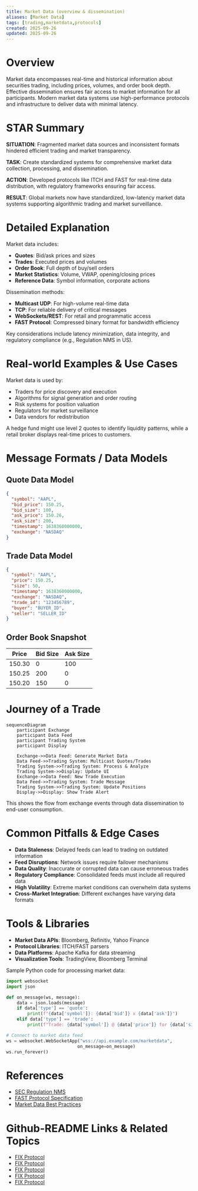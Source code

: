 ```yaml
---
title: Market Data (overview & dissemination)
aliases: [Market Data]
tags: [trading,marketdata,protocols]
created: 2025-09-26
updated: 2025-09-26
---
```


# Overview

Market data encompasses real-time and historical information about securities trading, including prices, volumes, and order book depth. Effective dissemination ensures fair access to market information for all participants. Modern market data systems use high-performance protocols and infrastructure to deliver data with minimal latency.

# STAR Summary

**SITUATION**: Fragmented market data sources and inconsistent formats hindered efficient trading and market transparency.

**TASK**: Create standardized systems for comprehensive market data collection, processing, and dissemination.

**ACTION**: Developed protocols like ITCH and FAST for real-time data distribution, with regulatory frameworks ensuring fair access.

**RESULT**: Global markets now have standardized, low-latency market data systems supporting algorithmic trading and market surveillance.

# Detailed Explanation

Market data includes:
- **Quotes**: Bid/ask prices and sizes
- **Trades**: Executed prices and volumes
- **Order Book**: Full depth of buy/sell orders
- **Market Statistics**: Volume, VWAP, opening/closing prices
- **Reference Data**: Symbol information, corporate actions

Dissemination methods:
- **Multicast UDP**: For high-volume real-time data
- **TCP**: For reliable delivery of critical messages
- **WebSockets/REST**: For retail and programmatic access
- **FAST Protocol**: Compressed binary format for bandwidth efficiency

Key considerations include latency minimization, data integrity, and regulatory compliance (e.g., Regulation NMS in US).

# Real-world Examples & Use Cases

Market data is used by:
- Traders for price discovery and execution
- Algorithms for signal generation and order routing
- Risk systems for position valuation
- Regulators for market surveillance
- Data vendors for redistribution

A hedge fund might use level 2 quotes to identify liquidity patterns, while a retail broker displays real-time prices to customers.

# Message Formats / Data Models

## Quote Data Model

```json
{
  "symbol": "AAPL",
  "bid_price": 150.25,
  "bid_size": 100,
  "ask_price": 150.26,
  "ask_size": 200,
  "timestamp": 1638360000000,
  "exchange": "NASDAQ"
}
```

## Trade Data Model

```json
{
  "symbol": "AAPL",
  "price": 150.25,
  "size": 50,
  "timestamp": 1638360000000,
  "exchange": "NASDAQ",
  "trade_id": "123456789",
  "buyer": "BUYER_ID",
  "seller": "SELLER_ID"
}
```

## Order Book Snapshot

| Price | Bid Size | Ask Size |
|-------|----------|----------|
| 150.30 | 0 | 100 |
| 150.25 | 200 | 0 |
| 150.20 | 150 | 0 |

# Journey of a Trade

```mermaid
sequenceDiagram
    participant Exchange
    participant Data Feed
    participant Trading System
    participant Display

    Exchange->>Data Feed: Generate Market Data
    Data Feed->>Trading System: Multicast Quotes/Trades
    Trading System->>Trading System: Process & Analyze
    Trading System->>Display: Update UI
    Exchange->>Data Feed: New Trade Execution
    Data Feed->>Trading System: Trade Message
    Trading System->>Trading System: Update Positions
    Display->>Display: Show Trade Alert
```

This shows the flow from exchange events through data dissemination to end-user consumption.

# Common Pitfalls & Edge Cases

- **Data Staleness**: Delayed feeds can lead to trading on outdated information
- **Feed Disruptions**: Network issues require failover mechanisms
- **Data Quality**: Inaccurate or corrupted data can cause erroneous trades
- **Regulatory Compliance**: Consolidated feeds must include all required data
- **High Volatility**: Extreme market conditions can overwhelm data systems
- **Cross-Market Integration**: Different exchanges have varying data formats

# Tools & Libraries

- **Market Data APIs**: Bloomberg, Refinitiv, Yahoo Finance
- **Protocol Libraries**: ITCH/FAST parsers
- **Data Platforms**: Apache Kafka for data streaming
- **Visualization Tools**: TradingView, Bloomberg Terminal

Sample Python code for processing market data:

```python
import websocket
import json

def on_message(ws, message):
    data = json.loads(message)
    if data['type'] == 'quote':
        print(f"{data['symbol']}: {data['bid']} x {data['ask']}")
    elif data['type'] == 'trade':
        print(f"Trade: {data['symbol']} @ {data['price']} for {data['size']}")

# Connect to market data feed
ws = websocket.WebSocketApp("wss://api.example.com/marketdata",
                           on_message=on_message)
ws.run_forever()
```

# References

- [SEC Regulation NMS](https://www.sec.gov/rules/final/34-51808.pdf)
- [FAST Protocol Specification](https://www.fixtrading.org/standards/fast/)
- [Market Data Best Practices](https://www.iosco.org/library/pubdocs/pdf/IOSCOPD354.pdf)

# Github-README Links & Related Topics

- [FIX Protocol](../../protocols/fix-protocol/)
- [FIX Protocol](../../protocols/fix-protocol/)
- [FIX Protocol](../../protocols/fix-protocol/)
- [FIX Protocol](../../protocols/fix-protocol/)
- [FIX Protocol](../../protocols/fix-protocol/)
